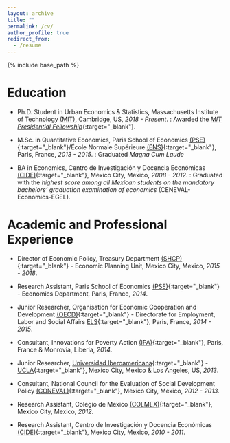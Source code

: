```yaml
---
layout: archive
title: ""
permalink: /cv/
author_profile: true
redirect_from:
  - /resume
---
```


{% include base_path %}

# Education

* Ph.D. Student in Urban Economics & Statistics, Massachusetts Institute of Technology [(MIT)](https://www.mit.edu/), Cambridge, US, *2018 - Present*.
:   Awarded the [*MIT Presidential Fellowship*](https://web.mit.edu/provost/presfellow/){:target="_blank"}.  
<p></p>

* M.Sc. in Quantitative Economics, Paris School of Economics [(PSE)](https://www.parisschoolofeconomics.eu/en/){:target="_blank"}/École Normale Supérieure [(ENS)](http://www.ens.fr/en){:target="_blank"}, Paris, France, *2013 - 2015*.
:   Graduated *Magna Cum Laude*
<p></p>

* BA in Economics, Centro de Investigación y Docencia Económicas [(CIDE)](https://www.cide.edu/de/){:target="_blank"}, Mexico City, Mexico, *2008 - 2012*.
:   Graduated with the *highest score among all Mexican students on the mandatory bachelors’ graduation examination of economics* (CENEVAL-Economics-EGEL).
<p></p>

# Academic and Professional Experience

* Director of Economic Policy, Treasury Department [(SHCP)](https://www.gob.mx/hacienda){:target="_blank"} - Economic Planning Unit, Mexico City, Mexico, *2015 - 2018*.
<p></p>

* Research Assistant, Paris School of Economics [(PSE)](https://www.parisschoolofeconomics.eu/en/){:target="_blank"} - Economics Department, Paris, France, *2014*.
<p></p>

* Junior Researcher, Organisation for Economic Cooperation and Development [(OECD)](http://www.oecd.org/){:target="_blank"} - Directorate for Employment, Labor and Social Affairs [ELS](https://www.oecd.org/els/){:target="_blank"}, Paris, France, *2014 - 2015*.
<p></p>

* Consultant, Innovations for Poverty Action [(IPA)](https://www.poverty-action.org/){:target="_blank"}, Paris, France & Monrovia, Liberia, *2014*.
<p></p>

* Junior Researcher, [Universidad Iberoamericana](https://ibero.mx/){:target="_blank"} - [UCLA](http://www.ucla.edu/){:target="_blank"}, Mexico City, Mexico & Los Angeles, US, *2013*.
<p></p>

* Consultant, National Council for the Evaluation of Social Development Policy [(CONEVAL)](https://www.coneval.org.mx/Paginas/principal.aspx){:target="_blank"}, Mexico City, Mexico, *2012 - 2013*.
<p></p>

* Research Assistant, Colegio de Mexico [(COLMEX)](https://www.colmex.mx/){:target="_blank"}, Mexico City, Mexico, *2012*.
<p></p>

* Research Assistant, Centro de Investigación y Docencia Económicas [(CIDE)](https://www.cide.edu/de/){:target="_blank"}, Mexico City, Mexico, *2010 - 2011*.
<p></p>
